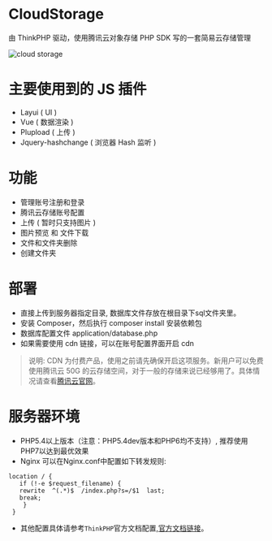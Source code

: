 # CloudStorage
由 ThinkPHP 驱动，使用腾讯云对象存储 PHP SDK 写的一套简易云存储管理

![cloud storage](http://cblog-1252077432.file.myqcloud.com/cloudstorage/cloudstorage1.3.gif)

# 主要使用到的 JS 插件
* Layui ( UI )
* Vue (  数据渲染  )
* Plupload ( 上传 )
* Jquery-hashchange ( 浏览器 Hash 监听 )

# 功能
* 管理账号注册和登录
* 腾讯云存储账号配置
* 上传 ( 暂时只支持图片 )
* 图片预览 和 文件下载
* 文件和文件夹删除
* 创建文件夹

# 部署
* 直接上传到服务器指定目录, 数据库文件存放在根目录下sql文件夹里。
* 安装 Composer，然后执行 composer install 安装依赖包
* 数据库配置文件 application/database.php
* 如果需要使用 cdn 链接，可以在账号配置界面开启 cdn

> 说明: CDN 为付费产品，使用之前请先确保开启这项服务。新用户可以免费使用腾讯云 50G 的云存储空间，对于一般的存储来说已经够用了。具体情况请查看[腾讯云官网](https://cloud.tencent.com/product/cos)。


# 服务器环境
* PHP5.4以上版本（注意：PHP5.4dev版本和PHP6均不支持）, 推荐使用PHP7以达到最优效果
* Nginx 可以在Nginx.conf中配置如下转发规则:
```
location / { 
   if (!-e $request_filename) {
   rewrite  ^(.*)$  /index.php?s=/$1  last;
   break;
    }
 }
```
* 其他配置具体请参考`ThinkPHP`官方文档配置,[官方文档链接](https://www.kancloud.cn/manual/thinkphp5/129745)。

